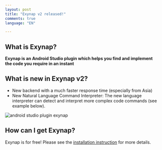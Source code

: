 ```yaml
---
layout: post
title: "Exynap v2 released!"
comments: true
language: "EN"

---
```


                            
## What is Exynap?

<strong>Exynap is an Android Studio plugin which helps you find and implement the code you require in an instant</strong>

## What is new in Exynap v2?

- New backend with a much faster response time (especially from Asia)
- New Natural Language Command Interpreter: The new language interpreter can detect and interpret more complex code commands (see example below).

<img style="display:block; margin: 0 auto" alt="android studio plugin exynap" src="{{ site.url }}/assets/exynap2.gif">

## How can I get Exynap?

Exynap is for free! Please see the <a href="http://exynap.com/#installation">installation instruction</a> for more details.


